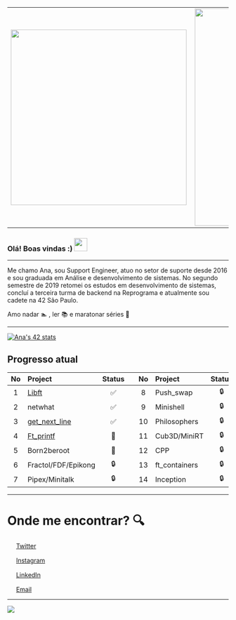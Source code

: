 <center>
  <table>
    <tr>
        <td><img width="400px" align="left" src="https://github-readme-stats.vercel.app/api/top-langs/?username=anabnovaes&hide=html&layout=compact&theme=buefy" /></td>
        <td><img width="495px" align="left" src="https://github-readme-stats.vercel.app/api?username=anabnovaes&theme=buefy"/></td>
    </tr>   
  </table>
</center>  



### Olá! Boas vindas :) <img src="https://github.com/leticiadasilva/leticiadasilva/blob/main/images/Hi.gif" width="30px">

---

Me chamo Ana, sou Support Engineer, atuo no setor de suporte desde 2016 e sou graduada em Análise e desenvolvimento de sistemas. 
No segundo semestre de 2019 retomei os estudos em desenvolvimento de sistemas, concluí a terceira turma de backend na Reprograma e atualmente sou cadete na 42 São Paulo.


Amo nadar 🏊‍ , ler 📚  e maratonar séries 🍿
 
---

[![Ana's 42 stats](https://badge42.herokuapp.com/api/stats/apaula-b?privacyEmail=true&cursus=42cursus&privacyName=true)](https://github.com/JaeSeoKim/badge42)




## Progresso atual
| No  | Project                                    | Status |   | No  | Project       | Status |   | No  | Project                        | Status |
| :-: | :----------------------------------------- | :----: | - | :-: | :------------ | :----: | - | :-: | :----------------------------- | :----: |
| 1   | [Libft](../../../libft-42)                 | ✅     |   | 8   | Push_swap     | 🔒     |   | 15  | webserv/ft_irc                 | 🔒     |
| 2   | netwhat                                    | ✅     |   | 9   | Minishell     | 🔒     |   | 16  | transcendence                  | 🔒     |
| 3   | [get_next_line](../../../get-next-line-42) | ✅     |   | 10  | Philosophers  | 🔒     | 
| 4   | [Ft_printf](../../../ft_printf)            | 📝     |   | 11  | Cub3D/MiniRT  | 🔒     |
| 5   | Born2beroot                                | 📝     |   | 12  | CPP           | 🔒     |
| 6   | Fractol/FDF/Epikong                        | 🔒     |   | 13  | ft_containers | 🔒     |  
| 7   | Pipex/Minitalk                             | 🔒     |   | 14  | Inception     | 🔒     |   



---


# Onde me encontrar? :mag:  

<a href="https://twitter.com/ana_bnovaes"><img src="https://github.com/leticiadasilva/leticiadasilva/blob/main/images/twitter.png" width="16"></img></a> [Twitter](https://twitter.com/ana_bnovaes)   

<a href="https://www.instagram.com/ana_bnovaes/"><img src="https://github.com/leticiadasilva/leticiadasilva/blob/main/images/instagram.png" width="16"></img></a> [Instagram](https://www.instagram.com/ana_bnovaes)  

<a href="https://www.linkedin.com/in/anabnovaes"><img src="https://github.com/leticiadasilva/leticiadasilva/blob/main/images/linkedin.png" width="16"></img></a> [LinkedIn](https://www.linkedin.com/in/anabnovaes)  

<a href="mailto:ana-paula1503@hotmail.com"><img src="https://github.com/leticiadasilva/leticiadasilva/blob/main/images/email.png" width="16"></img></a> [Email](mailto:ana-paula1503@hotmail.com)  

---  

![](https://komarev.com/ghpvc/?username=anabnovaes&color=blue&style=flat)


